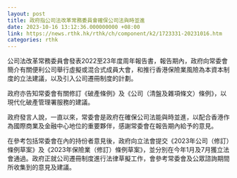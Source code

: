 ```yaml
---
layout: post
title: 政府指公司法改革常務委員會確保公司法與時並進
date: 2023-10-16 13:12:36.000000000 +08:00
link: https://news.rthk.hk/rthk/ch/component/k2/1723331-20231016.htm
categories: rthk
---
```


公司法改革常務委員會發表2022至23年度周年報告書，報告期內，政府向常委會簡介有關便利公司舉行虛擬或混合式成員大會，和推行香港保險業風險為本資本制度的立法建議，以及引入公司遷冊制度的計劃。

政府亦告知常委會有關修訂《破產條例》及《公司（清盤及雜項條文）條例》，以現代化破產管理署服務的建議。
 
政府發言人說，一直以來，常委會是政府在確保公司法能與時並進，以配合香港作為國際商業及金融中心地位的重要夥伴，感謝常委會在報告期內給予的意見。

在參考包括常委會在內的持份者意見後，政府向立法會提交《2023年公司（修訂）條例草案》及《2023年保險業（修訂）條例草案》，並分別在今年1月及7月獲立法會通過。政府正就公司遷冊制度進行法律草擬工作，會參考常委會及公眾諮詢期間所收集到的意見及建議。
